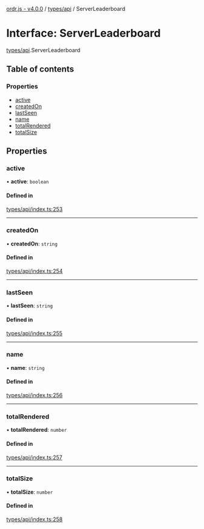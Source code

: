 [ordr.js - v4.0.0](../README.md) / [types/api](../modules/types_api.md) / ServerLeaderboard

# Interface: ServerLeaderboard

[types/api](../modules/types_api.md).ServerLeaderboard

## Table of contents

### Properties

- [active](types_api.ServerLeaderboard.md#active)
- [createdOn](types_api.ServerLeaderboard.md#createdon)
- [lastSeen](types_api.ServerLeaderboard.md#lastseen)
- [name](types_api.ServerLeaderboard.md#name)
- [totalRendered](types_api.ServerLeaderboard.md#totalrendered)
- [totalSize](types_api.ServerLeaderboard.md#totalsize)

## Properties

### active

• **active**: `boolean`

#### Defined in

[types/api/index.ts:253](https://github.com/LockBlock-dev/ordr.js/blob/6ed11d0/src/types/api/index.ts#L253)

___

### createdOn

• **createdOn**: `string`

#### Defined in

[types/api/index.ts:254](https://github.com/LockBlock-dev/ordr.js/blob/6ed11d0/src/types/api/index.ts#L254)

___

### lastSeen

• **lastSeen**: `string`

#### Defined in

[types/api/index.ts:255](https://github.com/LockBlock-dev/ordr.js/blob/6ed11d0/src/types/api/index.ts#L255)

___

### name

• **name**: `string`

#### Defined in

[types/api/index.ts:256](https://github.com/LockBlock-dev/ordr.js/blob/6ed11d0/src/types/api/index.ts#L256)

___

### totalRendered

• **totalRendered**: `number`

#### Defined in

[types/api/index.ts:257](https://github.com/LockBlock-dev/ordr.js/blob/6ed11d0/src/types/api/index.ts#L257)

___

### totalSize

• **totalSize**: `number`

#### Defined in

[types/api/index.ts:258](https://github.com/LockBlock-dev/ordr.js/blob/6ed11d0/src/types/api/index.ts#L258)
